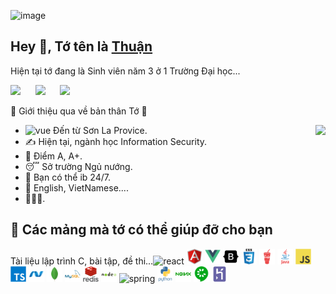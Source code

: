 ![image](https://user-images.githubusercontent.com/100998627/215716770-85877084-6dd2-4ec1-8d7e-b87ba2c5690d.png)
<h2>Hey 👋, Tớ tên là <a href="https://stanleylim.me/">Thuận</a></h2>
<p>Hiện tại tớ đang là Sinh viên năm 3 ở 1 Trường Đại học...</p>
<p align="left">
<a href="https://twitter.com/m_thuaann" target="_blank"><img height="30" src="https://img.shields.io/badge/Twitter-%231DA1F2.svg?style=for-the-badge&logo=Twitter&logoColor=white"></a>&nbsp;&nbsp;&nbsp;&nbsp;&nbsp;
<a href="https://www.instagram.com/minh_thuan_roy/" target="_blank"><img height="30" src="https://img.shields.io/badge/Instagram-%23E4405F.svg?style=for-the-badge&logo=Instagram&logoColor=white"></a>&nbsp;&nbsp;&nbsp;&nbsp;&nbsp;
<a href="https://www.facebook.com/time.part.1297/" target="_blank"><img height="30" src="https://img.shields.io/badge/Facebook-%231877F2.svg?style=for-the-badge&logo=Facebook&logoColor=white"></a>&nbsp;&nbsp;&nbsp;&nbsp;&nbsp;
<p>🍌 Giới thiệu qua về bản thân Tớ 🍌</p>
<img align="right" src="https://user-images.githubusercontent.com/100998627/215719447-657b6397-bcc2-460c-a92c-8e9e7b0b68c9.gif" />
<ul>
<li><img src="https://user-images.githubusercontent.com/100998627/215721155-44510172-d846-4a1a-8d44-a72bb7483028.png" alt="vue" width="20" height="20"> Đến từ Sơn La Provice</a>.</li>
<li>✍️ Hiện tại, ngành học Information Security</a>.</li>
<li>️🥇 Điểm A, A+</a>.</li>
<li>😴 Sở trường Ngủ nướng</a>.</li>
<li>💬 Bạn có thể ib 24/7</a>.</li>
<li>📙 English, VietNamese...</a>.</li>
<li>🤡🤡🤡</a>.</li>
</ul>
<h2>🚀 Các mảng mà tớ có thể giúp đỡ cho bạn</h2>
<p align="left">
    <p>Tài liệu lập trình C, bài tập, đề thi...<img src="https://img.shields.io/badge/c-%2300599C.svg?style=for-the-badge&logo=c&logoColor=white" alt="react" width="60" height="30" /p>
<img src="https://raw.githubusercontent.com/devicons/devicon/master/icons/angularjs/angularjs-original.svg" alt="angular-js" width="25" height="25" />
 
<img src="https://raw.githubusercontent.com/devicons/devicon/master/icons/vuejs/vuejs-original.svg" alt="vue" width="25" height="25" />
<img src="https://raw.githubusercontent.com/devicons/devicon/master/icons/bootstrap/bootstrap-plain.svg" alt="bootstrap" width="25" height="25" />
<img src="https://raw.githubusercontent.com/devicons/devicon/master/icons/css3/css3-original-wordmark.svg" alt="css3" width="25" height="25" />
<img src="https://raw.githubusercontent.com/devicons/devicon/master/icons/gulp/gulp-plain.svg" alt="gulp" width="25" height="25" />
<img src="https://raw.githubusercontent.com/devicons/devicon/master/icons/java/java-original-wordmark.svg" alt="java" width="25" height="25" />
<img src="https://raw.githubusercontent.com/devicons/devicon/master/icons/javascript/javascript-original.svg" alt="javascript" width="25" height="25" />
<img src="https://raw.githubusercontent.com/devicons/devicon/master/icons/typescript/typescript-original.svg" alt="typescript" width="25" height="25" />
<img src="https://raw.githubusercontent.com/devicons/devicon/master/icons/dot-net/dot-net-original.svg" alt=".NET" width="25" height="25" />
<img src="https://raw.githubusercontent.com/devicons/devicon/master/icons/mongodb/mongodb-original.svg" alt="mongodb" width="25" height="25" />
<img src="https://raw.githubusercontent.com/devicons/devicon/master/icons/mysql/mysql-original-wordmark.svg" alt="mysql" width="25" height="25" />
<img src="https://raw.githubusercontent.com/devicons/devicon/master/icons/redis/redis-original-wordmark.svg" alt="redis" width="25" height="25" />
<img src="https://raw.githubusercontent.com/devicons/devicon/master/icons/nodejs/nodejs-original-wordmark.svg" alt="nodejs" width="25" height="25" />
<img src="https://www.vectorlogo.zone/logos/springio/springio-icon.svg" alt="spring" width="25" height="25" />
<img src="https://raw.githubusercontent.com/devicons/devicon/master/icons/python/python-original-wordmark.svg" alt="python" width="25" height="25" />
<img src="https://raw.githubusercontent.com/devicons/devicon/master/icons/nginx/nginx-original.svg" alt="nginx" width="25" height="25" />
<img src="https://raw.githubusercontent.com/devicons/devicon/master/icons/cucumber/cucumber-plain.svg" alt="cucumber" width="25" height="25" />
<img src="https://raw.githubusercontent.com/devicons/devicon/master/icons/heroku/heroku-plain.svg" alt="heroku" width="25" height="25" />
